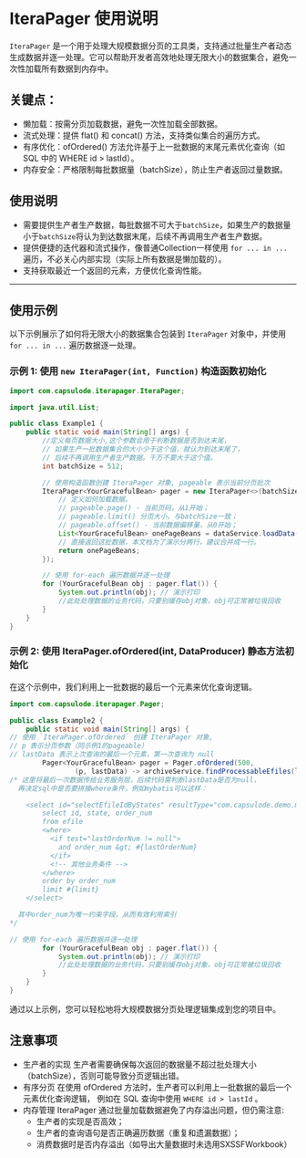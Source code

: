 # IteraPager 使用说明

`IteraPager` 是一个用于处理大规模数据分页的工具类，支持通过批量生产者动态生成数据并逐一处理。它可以帮助开发者高效地处理无限大小的数据集合，避免一次性加载所有数据到内存中。

## 关键点：

- 懒加载：按需分页加载数据，避免一次性加载全部数据。
- 流式处理：提供 flat() 和 concat() 方法，支持类似集合的遍历方式。
- 有序优化：ofOrdered() 方法允许基于上一批数据的末尾元素优化查询（如 SQL 中的 WHERE id > lastId）。
- 内存安全：严格限制每批数据量（batchSize），防止生产者返回过量数据。

## 使用说明

- 需要提供生产者生产数据，每批数据不可大于`batchSize`，如果生产的数据量小于`batchSize`将认为到达数据末尾，后续不再调用生产者生产数据。
- 提供便捷的迭代器和流式操作，像普通Collection一样使用 `for ... in ...` 遍历，不必关心内部实现（实际上所有数据是懒加载的）。
- 支持获取最近一个返回的元素，方便优化查询性能。

---

## 使用示例

以下示例展示了如何将无限大小的数据集合包装到 `IteraPager` 对象中，并使用 `for ... in ...` 遍历数据逐一处理。

### 示例 1: 使用 `new IteraPager(int, Function)` 构造函数初始化

```java
import com.capsulode.iterapager.IteraPager;

import java.util.List;

public class Example1 {
    public static void main(String[] args) {
        //定义每页数据大小,这个参数会用于判断数据是否到达末尾，
        // 如果生产一批数据集合的大小少于这个值，就认为到达末尾了，
        // 后续不再调用生产者生产数据。千万不要大于这个值。
        int batchSize = 512;

        // 使用构造函数创建 IteraPager 对象, pageable 表示当前分页批次
        IteraPager<YourGracefulBean> pager = new IteraPager<>(batchSize, pageable -> {
            // 定义如何加载数据。 
            // pageable.page() - 当前页码，从1开始； 
            // pageable.limit() 分页大小，与batchSize一致；
            // pageable.offset() - 当前数据偏移量，从0开始；
            List<YourGracefulBean> onePageBeans = dataService.loadData(pageable.page(), pageable.limit());
            // 直接返回这批数据，本文档为了演示分两行，建议合并成一行。
            return onePageBeans;
        });

        // 使用 for-each 遍历数据并逐一处理
        for (YourGracefulBean obj : pager.flat()) {
            System.out.println(obj); // 演示打印
            //此处处理数据的业务代码，只要别缓存obj对象，obj可正常被垃圾回收
        }
    }
}
```

### 示例 2: 使用 IteraPager.ofOrdered(int, DataProducer) 静态方法初始化

在这个示例中，我们利用上一批数据的最后一个元素来优化查询逻辑。

```java
import com.capsulode.iterapager.Pager;

public class Example2 {
    public static void main(String[] args) {
// 使用 `IteraPager.ofOrdered` 创建 IteraPager 对象,
// p 表示分页参数（同示例1的pageable） 
// lastData 表示上次查询的最后一个元素，第一次查询为 null
        Pager<YourGracefulBean> pager = Pager.ofOrdered(500,
                (p, lastData) -> archiveService.findProcessableEfiles(lastData, p.getLimit()));
/* 这里将最后一次数据传给业务服务层，后续代码需判断lastData是否为null，
  再决定sql中是否要拼接where条件，例如mybatis可以这样：

    <select id="selectEfileIdByStates" resultType="com.capsulode.demo.model.YourGracefulBean">
        select id, state, order_num
        from efile
        <where>
          <if test="lastOrderNum != null">
            and order_num &gt; #{lastOrderNum}
          </if>
          <!-- 其他业务条件 -->
        </where>
        order by order_num
        limit #{limit}
    </select>

  其中order_num为唯一约束字段，从而有效利用索引
*/

// 使用 for-each 遍历数据并逐一处理
        for (YourGracefulBean obj : pager.flat()) {
            System.out.println(obj); // 演示打印
            //此处处理数据的业务代码，只要别缓存obj对象，obj可正常被垃圾回收
        }
    }
}
```
通过以上示例，您可以轻松地将大规模数据分页处理逻辑集成到您的项目中。

## 注意事项
  - 生产者的实现
    生产者需要确保每次返回的数据量不超过批处理大小（batchSize），否则可能导致分页逻辑出错。
  - 有序分页
    在使用 ofOrdered 方法时，生产者可以利用上一批数据的最后一个元素优化查询逻辑，
    例如在 SQL 查询中使用 `WHERE id > lastId` 。
  - 内存管理
    IteraPager 通过批量加载数据避免了内存溢出问题，但仍需注意:
      - 生产者的实现是否高效；
      - 生产者的查询语句是否正确遍历数据（重复和遗漏数据）；
      - 消费数据时是否内存溢出（如导出大量数据时未选用SXSSFWorkbook）